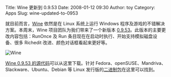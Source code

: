 Title: Wine 更新到 0.9.53
Date: 2008-01-12 09:30
Author: toy
Category: Apps
Slug: wine-updated-to-0953

就目前而言，[Wine](http://linuxtoy.org/search/wine) 依然是在 Linux
系统上运行 Windows 程序及游戏的不错解决方案。本周末，Wine
项目团队为我们带来了一个新版本
[0.9.53](http://winehq.org/?announce=0.9.53)。此版本的主要更改内容包括：RunOnce
及 Run 条目现在在启动时执行、开始支持模拟磁盘设备、很多 Richedit
改进、颜色对话框看起来更好等。

![Wine](http://i.linuxtoy.org/i/2007/04/winehq.png)

[Wine 0.9.53
的源代码](http://prdownloads.sourceforge.net/wine/wine-0.9.53.tar.bz2)可以从这里下载。针对
Fedora、openSUSE、Mandriva、Slackware、Ubuntu、Debian 等 Linux
发行版的[二进制包](http://www.winehq.org/site/download)在这里可以找到。
